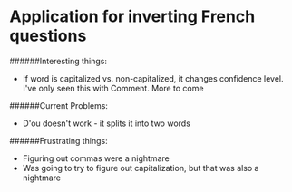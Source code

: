 # Application for inverting French questions



######Interesting things:
- If word is capitalized vs. non-capitalized, it changes confidence level. I've only seen this with Comment. More to come

######Current Problems:
- D\'ou doesn't work - it splits it into two words

######Frustrating things:
- Figuring out commas were a nightmare
- Was going to try to figure out capitalization, but that was also a nightmare

